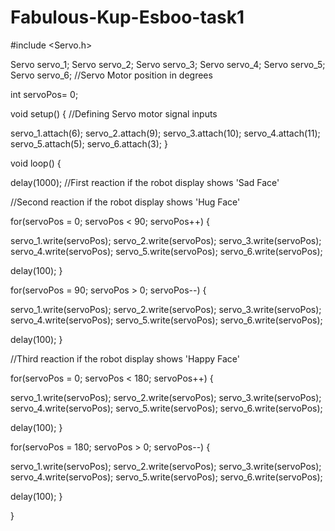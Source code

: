 # Fabulous-Kup-Esboo-task1
#include <Servo.h>

Servo servo_1; 
Servo servo_2;
Servo servo_3;
Servo servo_4;
Servo servo_5; 
Servo servo_6; 
//Servo Motor position in degrees 

int servoPos= 0; 

void setup()
{
 //Defining Servo motor signal inputs 
  

servo_1.attach(6); 
servo_2.attach(9); 
servo_3.attach(10);
servo_4.attach(11);
servo_5.attach(5);
servo_6.attach(3);
}

void loop()
{
  
  delay(1000); //First reaction if the robot display shows 'Sad Face' 
  
  
  
  //Second reaction if the robot display shows 'Hug Face' 
  
for(servoPos = 0; servoPos < 90; servoPos++) {
    
servo_1.write(servoPos);
servo_2.write(servoPos); 
servo_3.write(servoPos);  
servo_4.write(servoPos);
servo_5.write(servoPos); 
servo_6.write(servoPos); 

delay(100); }
  

  
  
for(servoPos = 90; servoPos > 0; servoPos--) {
    
servo_1.write(servoPos);
servo_2.write(servoPos); 
servo_3.write(servoPos);  
servo_4.write(servoPos);
servo_5.write(servoPos); 
servo_6.write(servoPos); 
  
delay(100); }  
  
  //Third reaction if the robot display shows 'Happy Face' 
  
for(servoPos = 0; servoPos < 180; servoPos++) {
    
servo_1.write(servoPos);
servo_2.write(servoPos); 
servo_3.write(servoPos);  
servo_4.write(servoPos);
servo_5.write(servoPos); 
servo_6.write(servoPos); 

delay(100); }
  

  
  
for(servoPos = 180; servoPos > 0; servoPos--) {
    
servo_1.write(servoPos);
servo_2.write(servoPos); 
servo_3.write(servoPos);  
servo_4.write(servoPos);
servo_5.write(servoPos); 
servo_6.write(servoPos); 
  
delay(100); }  
  
  
  
  
  
}

